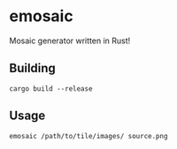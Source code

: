 # emosaic

Mosaic generator written in Rust!

## Building

```
cargo build --release
```

## Usage

```
emosaic /path/to/tile/images/ source.png
```

